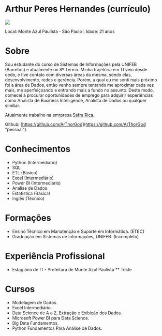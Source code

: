 # Arthur Peres Hernandes (currículo)

<img src="https://media-exp1.licdn.com/dms/image/C4D03AQGm_JtHTDPxWg/profile-displayphoto-shrink_200_200/0/1660434597317?e=1672272000&v=beta&t=N0LvwPdChk5NZFUh1TU98Rc3M-s5diYDa5rjcTgqu_U)"/>

Local: Monte Azul Paulista - São Paulo | Idade: 21 anos

# Sobre

Sou estudante do curso de Sistemas de Informações pela UNIFEB (Barretos) e atualmente no 8º Termo. Minha trajetória em TI veio desde cedo, e tive contato com diversas áreas da mesma, sendo elas, desenvolvimento, redes e gerência. Porém, a qual eu me senti mais próximo foi a área de Dados, então venho sempre tentando me aproximar cada vez mais, me aperfeiçoando e entrando mais a fundo no assunto. Deste modo, comecei à procurar oportunidades de emprego para adquirir experiências como Analista de Business Intelligence, Analista de Dados ou qualquer similiar.

Atualmente trabalho na emrpresa [Safra Rica](https://www.safrarica.com.br "Link").

Github: [https://github.com/ArThorGod](https://github.com/ArThorGod "pessoal"). 

# Conhecimentos

* Python (Intermediário)
* SQL
* ETL (Básico)
* Excel (Intermediário)
* Power BI (Intermediário)
* Análise de Dados
* Estatistica (Básica)
* Inglês (Técnico)

# Formações
* Ensino Técnico em Manutenção e Suporte em Informática. (ETEC)
* Graduação em Sistemas de Informações, UNIFEB. (Incompleto)

# Experiência Profissional
* Estagiário de TI - Prefeitura de Monte Azul Paulista
 ** Teste

# Cursos
* Modelagem de Dados.
* Excel Intermediário.
* Data Science de A a Z, Extração e Exibição dos Dados.
* Microsoft Power BI para Data Science.
* Big Data Fundamentos.
* Python Fundamentos Para Análise de Dados.



 

